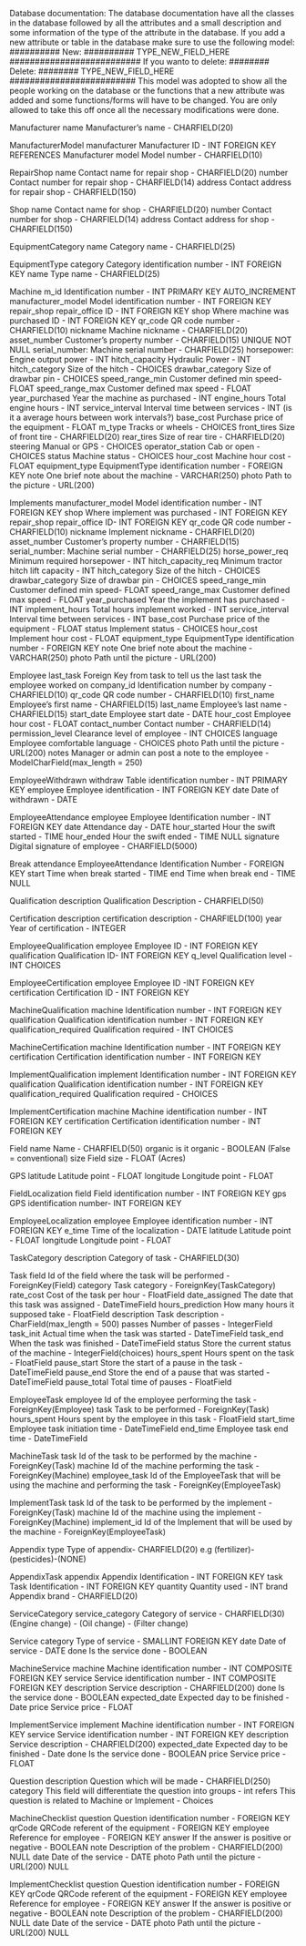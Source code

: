 Database documentation:
	The database documentation have all the classes in the database followed by all the attributes and a small description
	and some information of the type of the attribute in the database. If you add a new attribute or table in the database make sure to use the following model:
		########## New: ##########
		TYPE_NEW_FIELD_HERE
		##########################
	If you wanto to delete:
		######## Delete: ########
		TYPE_NEW_FIELD_HERE
		#########################
	This model was adopted to show all the people working on the database or the functions that a new attribute was added and some functions/forms will have to be changed. You are only allowed to take this off once all the necessary modifications were done.

Manufacturer
	name 										Manufacturer’s name - CHARFIELD(20)

ManufacturerModel
	manufacturer						Manufacturer ID - INT FOREIGN KEY REFERENCES Manufacturer
	model										Model number - CHARFIELD(10)

RepairShop
	name										Contact name for repair shop - CHARFIELD(20)
	number									Contact number for repair shop - CHARFIELD(14)
	address									Contact address for repair shop - CHARFIELD(150)

Shop
	name										Contact name for shop - CHARFIELD(20)
	number									Contact number for shop - CHARFIELD(14)
	address									Contact address for shop - CHARFIELD(150)

EquipmentCategory
	name 										Category name - CHARFIELD(25)

EquipmentType
	category 								Category identification number -  INT FOREIGN KEY
	name										Type name - CHARFIELD(25)

Machine
	m_id 										Identification number - INT PRIMARY KEY AUTO_INCREMENT
	manufacturer_model			Model identification number - INT FOREIGN KEY
	repair_shop							repair_office ID - INT FOREIGN KEY
	shop										Where machine was purchased ID - INT FOREIGN KEY
	qr_code 								QR code number - CHARFIELD(10)
	nickname								Machine nickname - CHARFIELD(20)
	asset_number	 					Customer’s property number - CHARFIELD(15) UNIQUE NOT NULL
	serial_number: 					Machine serial number - CHARFIELD(25)
	horsepower:							Engine output power - INT
	hitch_capacity					Hydraulic Power - INT
	hitch_category					Size of the hitch - CHOICES
	drawbar_category				Size of drawbar pin - CHOICES
	speed_range_min					Customer defined min speed- FLOAT
	speed_range_max					Customer defined max speed - FLOAT
	year_purchased					Year the machine as purchased - INT
	engine_hours						Total engine hours - INT
	service_interval				Interval time between services - INT (is it a average hours between work intervals?)
	base_cost								Purchase price of the equipment - FLOAT
	m_type									Tracks or wheels - CHOICES
	front_tires							Size of front tire - CHARFIELD(20)
	rear_tires							Size of rear tire - CHARFIELD(20)
	steering								Manual or GPS - CHOICES
	operator_station				Cab or open - CHOICES
	status									Machine status - CHOICES
	hour_cost								Machine hour cost - FLOAT
	equipment_type					EquipmentType identification number - FOREIGN KEY
	note                            One brief note about the machine - VARCHAR(250)
	photo										Path to the picture -  URL(200)

Implements
	manufacturer_model			Model identification number - INT FOREIGN KEY
	shop										Where implement was purchased - INT FOREIGN KEY
	repair_shop							repair_office ID- INT FOREIGN KEY
	qr_code									QR code number - CHARFIELD(10)
	nickname								Implement nickname - CHARFIELD(20)
	asset_number						Customer’s property number - CHARFIELD(15)
	serial_number: 					Machine serial number - CHARFIELD(25)
	horse_power_req					Minimum required horsepower - INT
	hitch_capacity_req			Minimum tractor hitch lift capacity - INT
	hitch_category					Size of the hitch - CHOICES
	drawbar_category				Size of drawbar pin - CHOICES
	speed_range_min					Customer defined min speed- FLOAT
	speed_range_max					Customer defined max speed - FLOAT
	year_purchased					Year the implement has purchased - INT
	implement_hours					Total hours implement worked - INT
	service_interval				Interval time between services - INT
	base_cost								Purchase price of the equipment - FLOAT
	status									Implement status - CHOICES
	hour_cost								Implement hour cost - FLOAT
	equipment_type					EquipmentType identification number - FOREIGN KEY
	note                            One brief note about the machine - VARCHAR(250)
	photo										Path until the picture -  URL(200)

Employee
	last_task								Foreign Key from task to tell us the last task the employee worked on
	company_id							Identification number by company - CHARFIELD(10)
	qr_code									QR code number - CHARFIELD(10)
	first_name							Employee’s first name - CHARFIELD(15)
	last_name								Employee’s last name - CHARFIELD(15)
	start_date							Employee start date -  DATE
	hour_cost								Employee hour cost - FLOAT
	contact_number  				Contact number - CHARFIELD(14)
	permission_level				Clearance level of employee - INT CHOICES
	language								Employee comfortable language - CHOICES
	photo										Path until the picture - URL(200)
	notes 									Manager or admin can post a note to the employee - ModelCharField(max_length = 250)

EmployeeWithdrawn
	withdraw								Table identification number - INT PRIMARY KEY
	employee								Employee identification - INT FOREIGN KEY
	date										Date of withdrawn - DATE

EmployeeAttendance
	employee								Employee Identification number - INT FOREIGN KEY
	date										Attendance day - DATE
	hour_started						Hour the swift started - TIME
	hour_ended							Hour the swift ended - TIME NULL
	signature								Digital signature of employee - CHARFIELD(5000)

Break
	attendance							EmployeeAttendance Identification Number - FOREIGN KEY
	start										Time when break started - TIME
	end											Time when break end - TIME NULL

Qualification
	description							Qualification Description - CHARFIELD(50)

Certification
	description							certification description - CHARFIELD(100)
	year										Year of certification - INTEGER

EmployeeQualification
	employee								Employee ID - INT  FOREIGN KEY
	qualification						Qualification ID- INT  FOREIGN KEY
	q_level		 							Qualification level - INT CHOICES

EmployeeCertification
	employee								Employee ID -INT FOREIGN KEY
	certification						Certification ID - INT FOREIGN KEY

MachineQualification
	machine									Identification number - INT FOREIGN KEY
	qualification						Qualification identification number - INT FOREIGN  KEY
	qualification_required	Qualification required - INT CHOICES


MachineCertification
machine										Identification number - INT FOREIGN KEY
certification							Certification  identification number - INT FOREIGN  KEY


ImplementQualification
implement									Identification number - INT FOREIGN KEY
qualification							Qualification identification number - INT FOREIGN KEY
qualification_required		Qualification required - CHOICES

ImplementCertification
machine										Machine identification number - INT FOREIGN KEY
certification							Certification identification number - INT FOREIGN KEY

Field
	name										Name - CHARFIELD(50)
	organic 								is it organic - BOOLEAN (False = conventional)
	size										Field size - FLOAT (Acres)

GPS
	latitude								Latitude point - FLOAT
	longitude								Longitude point - FLOAT

FieldLocalization
	field										Field identification number - INT FOREIGN KEY
	gps											GPS identification number- INT FOREIGN KEY

EmployeeLocalization
	employee								Employee identification number - INT FOREIGN KEY
	e_time									Time of the localization - DATE
	latitude								Latitude point - FLOAT
	longitude								Longitude point - FLOAT

TaskCategory
	description							Category of task - CHARFIELD(30)

Task
	field										Id of the field where the task will be performed - ForeignKey(Field)
	category								Task category - ForeignKey(TaskCategory)
	rate_cost								Cost of the task per hour - FloatField
	date_assigned						The date that this task was assigned - DateTimeField
	hours_prediction				How many hours it supposed take - FloatField
	description							Task description - CharField(max_length = 500)
	passes									Number of passes - IntegerField
	task_init								Actual time when the task was started - DateTimeField
	task_end								When the task was finished - DateTimeField
	status									Store the current status of the machine - IntegerField(choices)
	hours_spent							Hours spent on the task - FloatField
	pause_start							Store the start of a pause in the task - DateTimeField
	pause_end								Store the end of a pause that was started - DateTimeField
	pause_total							Total time of pauses - FloatField

EmployeeTask
	employee								Id of the employee performing the task - ForeignKey(Employee)
	task										Task to be performed - ForeignKey(Task)
	hours_spent							Hours spent by the employee in this task - FloatField
	start_time							Employee task initiation time - DateTimeField
	end_time								Employee task end time - DateTimeField

MachineTask
	task										Id of the task to be performed by the machine - ForeignKey(Task)
	machine									Id of the machine performing the task - ForeignKey(Machine)
	employee_task						Id of the EmployeeTask that will be using the machine and performing the task - ForeignKey(EmployeeTask)

ImplementTask
	task										Id of the task to be performed by the implement - ForeignKey(Task)
	machine									Id of the machine using the implement - ForeignKey(Machine)
	implement_id						Id of the Implement that will be used by the machine - ForeignKey(EmployeeTask)

Appendix
	type										Type of appendix- CHARFIELD(20) e.g (fertilizer)-(pesticides)-(NONE)

AppendixTask
	appendix								Appendix Identification -  INT FOREIGN KEY
	task										Task Identification - INT FOREIGN KEY
	quantity								Quantity used - INT
	brand										Appendix brand - CHARFIELD(20)

ServiceCategory
	service_category 				Category of service - CHARFIELD(30) (Engine change) - (Oil change) - (Filter change)

Service
	category								Type of service - SMALLINT FOREIGN KEY
	date										Date of service - DATE
	done										Is the service done - BOOLEAN

MachineService
	machine									Machine identification number - INT COMPOSITE FOREIGN KEY
	service									Service identification number - INT COMPOSITE FOREIGN KEY
	description							Service description - CHARFIELD(200)
	done										Is the service done - BOOLEAN
	expected_date						Expected day to be finished - Date
	price										Service price - FLOAT

ImplementService
	implement								Machine identification number - INT FOREIGN  KEY
	service									Service identification number - INT FOREIGN KEY
	description							Service description - CHARFIELD(200)
	expected_date						Expected day to be finished - Date
	done										Is the service done - BOOLEAN
	price										Service price - FLOAT


Question
	description 						Question which will be made - CHARFIELD(250)
	category								This field will differentiate the question into groups - int
	refers									This question is related to Machine or Implement - Choices

MachineChecklist
	question								Question identification number - FOREIGN KEY
	qrCode									QRCode referent of the equipment -  FOREIGN KEY
	employee 								Reference for employee - FOREIGN KEY
	answer 									If the answer is positive or negative - BOOLEAN
	note										Description of the problem -	CHARFIELD(200) NULL
	date										Date of the service - DATE
	photo										Path until the picture - URL(200) NULL

ImplementChecklist
	question								Question identification number - FOREIGN KEY
	qrCode									QRCode referent of the equipment - FOREIGN KEY
	employee 								Reference for employee - FOREIGN KEY
	answer 									If the answer is positive or negative - BOOLEAN
	note										Description of the problem -	CHARFIELD(200) NULL
	date										Date of the service - DATE
	photo										Path until the picture - URL(200) NULL
